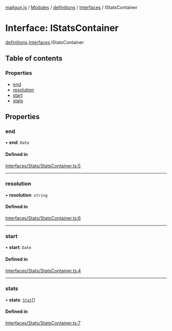 [mailgun.js](../README.md) / [Modules](../modules.md) / [definitions](../modules/definitions.md) / [Interfaces](../modules/definitions.Interfaces.md) / IStatsContainer

# Interface: IStatsContainer

[definitions](../modules/definitions.md).[Interfaces](../modules/definitions.Interfaces.md).IStatsContainer

## Table of contents

### Properties

- [end](definitions.Interfaces.IStatsContainer.md#end)
- [resolution](definitions.Interfaces.IStatsContainer.md#resolution)
- [start](definitions.Interfaces.IStatsContainer.md#start)
- [stats](definitions.Interfaces.IStatsContainer.md#stats)

## Properties

### end

• **end**: `Date`

#### Defined in

[Interfaces/Stats/StatsContainer.ts:5](https://github.com/mailgun/mailgun.js/blob/20b24c7/lib/Interfaces/Stats/StatsContainer.ts#L5)

___

### resolution

• **resolution**: `string`

#### Defined in

[Interfaces/Stats/StatsContainer.ts:6](https://github.com/mailgun/mailgun.js/blob/20b24c7/lib/Interfaces/Stats/StatsContainer.ts#L6)

___

### start

• **start**: `Date`

#### Defined in

[Interfaces/Stats/StatsContainer.ts:4](https://github.com/mailgun/mailgun.js/blob/20b24c7/lib/Interfaces/Stats/StatsContainer.ts#L4)

___

### stats

• **stats**: [`Stat`](../modules/definitions.md#stat)[]

#### Defined in

[Interfaces/Stats/StatsContainer.ts:7](https://github.com/mailgun/mailgun.js/blob/20b24c7/lib/Interfaces/Stats/StatsContainer.ts#L7)
